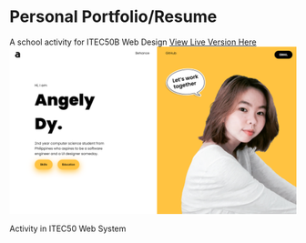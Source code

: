 # Personal Portfolio/Resume

A school activity for ITEC50B Web Design
[View Live Version Here](https://resume-angely.vercel.app)
![SamplePhoto](/images/prev.png)

Activity in ITEC50 Web System
